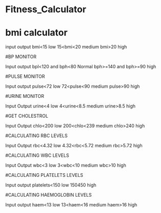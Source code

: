 # Fitness_Calculator


# bmi calculator

input       output
bmi<15      low
15<bmi<20   medium
bmi>20      high

#BP MONITOR

Input                      output
bpl<120 and bph<80         Normal
bph>=140 and bph>=90       high


#PULSE MONITOR

Input              output
pulse<72           low
72<pulse<90        medium
pulse>90           high


#URINE MONITOR

Input            Output
urine<4          low
4<urine<8.5      medium
urine>8.5        high

#GET CHOLESTROL

Input            Output
chlo<200         low
200<chlo<239     medium
chlo>240         high

#CALCULATING RBC LEVELS

Input           Output
rbc<4.32         low
4.32<rbc<5.72    medium
rbc>5.72         high


#CALCULATING WBC LEVELS

Input          Output
wbc<3          low
3<wbc<10       medium
wbc>10         high

#CALCULATING PLATELETS LEVELS

Input             output
platelets<150     low
150<plateltes450  medium
platelets>450     high

#CALCULATING HAEMOGLOBIN LEVELS

Input            output
haem<13          low
13<haem<16       medium
haem>16          high


